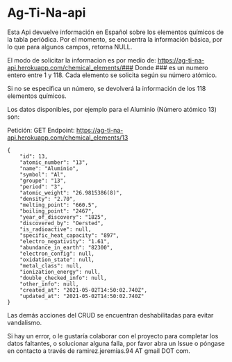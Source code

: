 # Ag-Ti-Na-api

Esta Api devuelve información en Español sobre los elementos químicos de la tabla periódica.
Por el momento, se encuentra la información básica, por lo que para algunos campos, retorna NULL.

El modo de solicitar la informacion es por medio de:
https://ag-ti-na-api.herokuapp.com/chemical_elements/###
Donde ### es un numero entero entre 1 y 118.
Cada elemento se solicita según su número atómico.

Si no se especifica un número, se devolverá la información de los 118 elementos químicos.

Los datos disponibles, por ejemplo para el Aluminio (Número atómico 13) son:

Petición: GET
Endpoint: https://ag-ti-na-api.herokuapp.com/chemical_elements/13

```
{
    "id": 13,
    "atomic_number": "13",
    "name": "Aluminio",
    "symbol": "Al",
    "groupe": "13",
    "period": "3",
    "atomic_weight": "26.9815386(8)",
    "density": "2.70",
    "melting_point": "660.5",
    "boiling_point": "2467",
    "year_of_discovery": "1825",
    "discovered_by": "Oersted",
    "is_radioactive": null,
    "specific_heat_capacity": "897",
    "electro_negativity": "1.61",
    "abundance_in_earth": "82300",
    "electron_config": null,
    "oxidation_state": null,
    "metal_class": null,
    "ionization_energy": null,
    "double_checked_info": null,
    "other_info": null,
    "created_at": "2021-05-02T14:50:02.740Z",
    "updated_at": "2021-05-02T14:50:02.740Z"
}
```
Las demás acciones del CRUD se encuentran deshabilitadas para evitar vandalismo.

Si hay un error, o le gustaría colaborar con el proyecto para completar los datos faltantes, o solucionar alguna falla, por favor abra un Issue o póngase en contacto a través de ramirez.jeremias.94 AT gmail DOT com.
